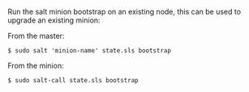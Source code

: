 Run the salt minion bootstrap on an existing node, this can be used to upgrade an existing minion:

From the master:

    $ sudo salt 'minion-name' state.sls bootstrap

From the minion:

    $ sudo salt-call state.sls bootstrap
